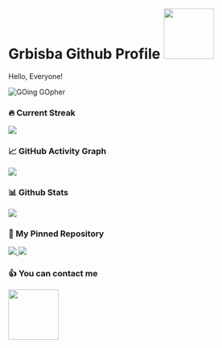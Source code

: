 <html lang="en">
<head>
    <meta charset="UTF-8">
    <meta name="profile" content="width=device-width, initial-scale=1.0">
    <link rel="stylesheet" href="../styles.css">
</head>

<body>

<div class="header">
<h1>Grbisba Github Profile
        <img src="https://komarev.com/ghpvc/?username=Grbisba&color=69d6e4" width="100px" align-content="center"
             alt=""/>
    </h1>
    <p> Hello, Everyone!
    </p>
    <img src="../Go_8001611039611515.gif" alt="GOing GOpher"/>
</div>

<h3>🔥 Current Streak</h3>
<div class="streak">
    <picture>
        <source
                srcset="https://streak-stats.demolab.com/?user=grbisba>&theme=vue-dark"
                media="(prefers-color-scheme: dark)"
        />
        <source
                srcset="https://streak-stats.demolab.com/?user=grbisba&theme=vue"
                media="(prefers-color-scheme: light), (prefers-color-scheme: no-preference)"
        />
        <img src="https://github-readme-activity-graph.vercel.app/graph?username=grbisba"/>
    </picture>
</div>

<h3>📈 GitHub Activity Graph</h3>
<div class="graph">
    <picture>
        <source
                srcset="https://github-readme-activity-graph.vercel.app/graph?username=grbisba&radius=8&theme=vue"
                media="(prefers-color-scheme: dark)"
        />
        <source
                srcset="https://github-readme-activity-graph.vercel.app/graph?username=grbisba&radius=8&theme=github-light"
                media="(prefers-color-scheme: light), (prefers-color-scheme: no-preference)"
        />
        <img src="https://github-readme-activity-graph.vercel.app/graph?username=grbisba&radius=8&theme=github-light"/>
    </picture>
</div>

<h3>📊 Github Stats</h3>
<div class="stats">
    <picture>
        <source
                srcset="https://github-readme-stats.vercel.app/api?username=grbisba&show_icons=true&theme=vue-dark"
                media="(prefers-color-scheme: dark)"
        />
        <source
                srcset="https://github-readme-stats.vercel.app/api?username=grbisba&show_icons=true&theme=vue"
                media="(prefers-color-scheme: light), (prefers-color-scheme: no-preference)"
        />
        <img src="https://github-readme-stats.vercel.app/api?username=grbisba&show_icons=true" align-content="center"/>
    </picture>
</div>

<div class="pinned">
    <h3>📌 My Pinned Repository</h3>
    <div class="pinned-images">
        <a href="https://github.com/Grbisba/Package">
            <picture>
                <source
                        srcset="https://github-readme-stats.vercel.app/api/pin/?username=grbisba&repo=Package&theme=vue-dark&show_owner=true"
                        media="(prefers-color-scheme: dark)"
                />
                <source
                        srcset="https://github-readme-stats.vercel.app/api/pin/?username=grbisba&repo=Package&theme=vue&show_owner=true"
                        media="(prefers-color-scheme: light), (prefers-color-scheme: no-preference)"
                />
                <img src="https://github-readme-stats.vercel.app/api/pin/?username=grbisba&repo=Package">
            </picture>
        </a>
        <a href="https://github.com/Grbisba/Logger">
            <picture>
                <source
                        srcset="https://github-readme-stats.vercel.app/api/pin/?username=grbisba&repo=Logger&theme=vue-dark&show_owner=true"
                        media="(prefers-color-scheme: dark)"
                />
                <source
                        srcset="https://github-readme-stats.vercel.app/api/pin/?username=grbisba&repo=Logger&theme=vue&show_owner=true"
                        media="(prefers-color-scheme: light), (prefers-color-scheme: no-preference)"
                />
                <img src="https://github-readme-stats.vercel.app/api/pin/?username=grbisba&repo=Logger">
            </picture>
        </a>
    </div>
</div>

<div class="contact">
    <h3>👍 You can contact me</h3>
    <a href="https://t.me/Grbisba">
        <img src="../telegramm.png" height="100" width="100"/>
    </a>
    </p>
</div>
</body>

</html>
